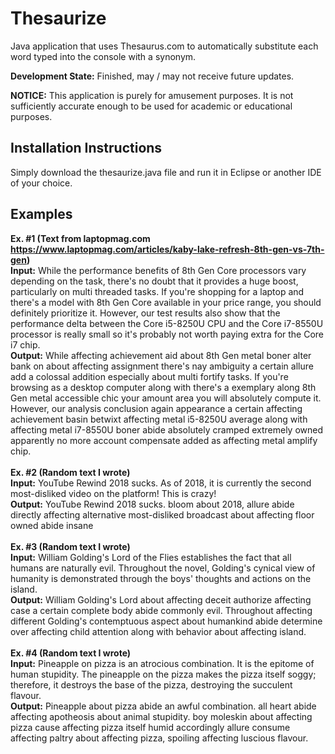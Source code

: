 # Thesaurize
Java application that uses Thesaurus.com to automatically substitute each word typed into the console with a synonym.

**Development State:**
Finished, may / may not receive future updates.

**NOTICE:** This application is purely for amusement purposes. It is not sufficiently accurate enough to be used for academic or educational purposes.

## Installation Instructions
Simply download the thesaurize.java file and run it in Eclipse or another IDE of your choice.

## Examples
**Ex. #1 (Text from laptopmag.com https://www.laptopmag.com/articles/kaby-lake-refresh-8th-gen-vs-7th-gen)** <br/>
**Input:** While the performance benefits of 8th Gen Core processors vary depending on the task, there's no doubt that it provides a huge boost, particularly on multi threaded tasks. If you're shopping for a laptop and there's a model with 8th Gen Core available in your price range, you should definitely prioritize it. However, our test results also show that the performance delta between the Core i5-8250U CPU and the Core i7-8550U processor is really small so it's probably not worth paying extra for the Core i7 chip.
<br/>
**Output:** While affecting achievement aid about 8th Gen metal boner alter bank on about affecting assignment there's nay ambiguity a certain allure add a colossal addition especially about multi fortify tasks. If you're browsing as a desktop computer along with there's a exemplary along 8th Gen metal accessible chic your amount area you will absolutely compute it. However, our analysis conclusion again appearance a certain affecting achievement basin betwixt affecting metal i5-8250U average along with affecting metal i7-8550U boner abide absolutely cramped extremely owned apparently no more account compensate added as affecting metal amplify chip.
<br/><br/>
**Ex. #2 (Random text I wrote)** <br/>
**Input:** YouTube Rewind 2018 sucks. As of 2018, it is currently the second most-disliked video on the platform! This is crazy!
<br/>
**Output:** YouTube Rewind 2018 sucks. bloom about 2018, allure abide directly affecting alternative most-disliked broadcast about affecting floor owned abide insane
<br/><br/>
**Ex. #3 (Random text I wrote)** <br/>
**Input:** William Golding's Lord of the Flies establishes the fact that all humans are naturally evil. Throughout the novel, Golding's cynical view of humanity is demonstrated through the boys' thoughts and actions on the island.
<br/>
**Output:** William Golding's Lord about affecting deceit authorize affecting case a certain complete body abide commonly evil. Throughout affecting different Golding's contemptuous aspect about humankind abide determine over affecting child attention along with behavior about affecting island.
<br/><br/>
**Ex. #4 (Random text I wrote)** <br/>
**Input:** Pineapple on pizza is an atrocious combination. It is the epitome of human stupidity. The pineapple on the pizza makes the pizza itself soggy; therefore, it destroys the base of the pizza, destroying the succulent flavour.
<br/>
**Output:** Pineapple about pizza abide an awful combination. all heart abide affecting apotheosis about animal stupidity. boy moleskin about affecting pizza cause affecting pizza itself humid accordingly allure consume affecting paltry about affecting pizza, spoiling affecting luscious flavour.
